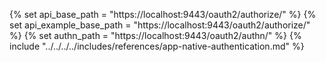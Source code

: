 {% set api_base_path = "https://localhost:9443/oauth2/authorize/" %}
{% set api_example_base_path = "https://localhost:9443/oauth2/authorize/" %}
{% set authn_path = "https://localhost:9443/oauth2/authn/" %}
{% include "../../../../includes/references/app-native-authentication.md" %}
